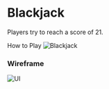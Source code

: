 # Blackjack

Players try to reach a score of 21.

How to Play ![Blackjack](https://bicyclecards.com/how-to-play/blackjack/)

### Wireframe

![UI](https://i.imgur.com/aTFf4ox.png)